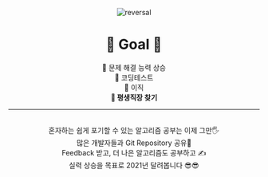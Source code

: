 <div align=center>

![reversal](https://capsule-render.vercel.app/api?type=egg&reversal=false&color=E0EDC9&height=250&text=Algorithms&fontColor=C7A48B&section=header)

</div>

<div align="center">
<h1> 🤜 Goal 🤛 </h1>

🙏 문제 해결 능력 상승 <br/>
🙏 코딩테스트 <br/>
🙏 이직 <br/>
**🙏 평생직장 찾기** <br/>

---

<br/>
혼자하는 쉽게 포기할 수 있는 알고리즘 공부는 이제 그만🖐 <br/>
많은 개발자들과 Git Repository 공유👀<br/>
Feedback 받고, 더 나은 알고리즘도 공부하고 ✍️ <br/>
실력 상승을 목표로 2021년 달려봅니다 😎😎


</div>

